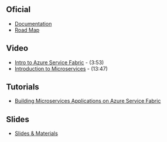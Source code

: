 ## Oficial 
- [Documentation](https://docs.microsoft.com/en-us/azure/service-fabric/)
- [Road Map](https://docs.microsoft.com/en-us/azure/service-fabric/service-fabric-content-roadmap)

## Video
- [Intro to Azure Service Fabric](https://www.youtube.com/watch?v=nZqDZxLcJw4) - (3:53)
- [Introduction to Microservices](https://www.youtube.com/watch?v=EEwT6y5h09I) - (13:47)

## Tutorials 
- [Building Microservices Applications on Azure Service Fabric](https://mva.microsoft.com/en-US/training-courses/building-microservices-applications-on-azure-service-fabric-16747) 

## Slides 
- [Slides & Materials](https://drive.google.com/open?id=15hJivkaA-MSD01E1y05zyJisW4YbMeVC)